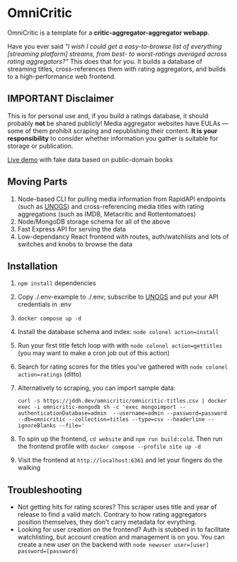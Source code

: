 # OmniCritic

OmniCritic is a template for a **critic-aggregator-aggregator webapp**. 

Have you ever said *"I wish I could get a easy-to-browse list of *everything* [streaming platform] streams, from best- to worst-ratings averaged across rating aggregators?"* This does that for you. It builds a database of streaming titles, cross-references them with rating aggregators, and builds to a high-performance web frontend.

## IMPORTANT Disclaimer
This is for personal use and, if you build a ratings database, it should probably **not** be shared publicly! Media aggregator websites have EULAs — some of them prohibit scraping and republishing their content. **It is your responsibility** to consider whether information you gather is suitable for storage or publication.

[Live demo](https://jddh.dev/omnicritic) with fake data based on public-domain books

## Moving Parts
1. Node-based CLI for pulling media information from RapidAPI endpoints (such as [UNOGS](https://rapidapi.com/unogs/api/unogs/)) and cross-referencing media titles with rating aggregations (such as IMDB, Metacritic and Rottentomatoes)
2. Node/MongoDB storage schema for all of the above
3. Fast Express API for serving the data
4. Low-dependancy React frontend with routes, auth/watchlists and lots of switches and knobs to browse the data 

## Installation
1. `npm install` dependencies
3. Copy ./.env-example to ./.env; subscribe to [UNOGS](https://rapidapi.com/unogs/api/unogs/) and put your API credentials in .env
4. `docker compose up -d` 
5. Install the database schema and index: `node colonel action=install`
6. Run your first title fetch loop with with `node colonel action=gettitles` (you may want to make a cron job out of this action)
7. Search for rating scores for the titles you've gathered with `node colonel action=ratings` (ditto)
8. Alternatively to scraping, you can import sample data:
   
       curl -s https://jddh.dev/omnicritic/omnicritic-titles.csv | docker exec -i omnicritic-mongodb sh -c 'exec mongoimport --authenticationDatabase=admin  --username=admin --password=password  --db=omnicritic --collection=titles --type=csv --headerline --ignoreBlanks --file='
9. To spin up the frontend, `cd website` and `npm run build:cold`. Then run the frontend profile with `docker compose --profile site up -d`
10. Visit the frontend at `http://localhost:6361` and let your fingers do the walking

## Troubleshooting
- Not getting hits for rating scores? This scraper uses title and year of release to find a valid match. Contrary to how rating aggregators position themselves, they don't carry metadata for evrything. 
- Looking for user creation on the frontend? Auth is stubbed in to facilitate watchlisting, but account creation and management is on you. You can create a new user on the backend with `node newuser user=[user] password=[password]`